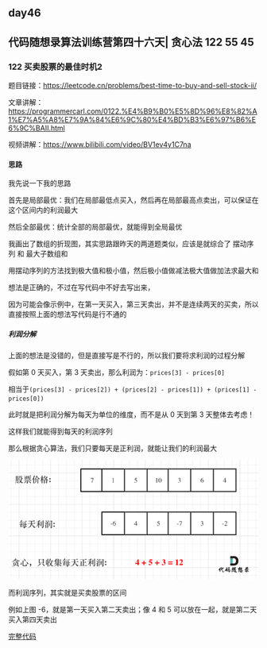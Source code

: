 ## day46

## 代码随想录算法训练营第四十六天| 贪心法 122 55 45

### 122 买卖股票的最佳时机2

题目链接：https://leetcode.cn/problems/best-time-to-buy-and-sell-stock-ii/

文章讲解：https://programmercarl.com/0122.%E4%B9%B0%E5%8D%96%E8%82%A1%E7%A5%A8%E7%9A%84%E6%9C%80%E4%BD%B3%E6%97%B6%E6%9C%BAII.html

视频讲解：https://www.bilibili.com/video/BV1ev4y1C7na

#### 思路
我先说一下我的思路

首先是局部最优：我们在局部最低点买入，然后再在局部最高点卖出，可以保证在这个区间内的利润最大

然后全部最优：统计全部的局部最优，就能得到全局最优

我画出了数组的折现图，其实思路跟昨天的两道题类似，应该是就综合了 摆动序列 和 最大子数组和

用摆动序列的方法找到极大值和极小值，然后极小值做减法极大值做加法求最大和

想法是正确的，不过在写代码中不好去写出来，

因为可能会像示例中，在第一天买入，第三天卖出，并不是连续两天的买卖，所以直接按照上面的想法写代码是行不通的

##### 利润分解
上面的想法是没错的，但是直接写是不行的，所以我们要将求利润的过程分解

假如第 0 天买入，第 3 天卖出，那么利润为：`prices[3] - prices[0]`

相当于`(prices[3] - prices[2]) + (prices[2] - prices[1]) + (prices[1] - prices[0])`

此时就是把利润分解为每天为单位的维度，而不是从 0 天到第 3 天整体去考虑！

这样我们就能得到每天的利润序列

那么根据贪心算法，我们只要每天是正利润，就能让我们的利润最大

![每天的利润序列](day46-1.png)

而利润序列，其实就是买卖股票的区间

例如上图 -6，就是第一天买入第二天卖出；像 4 和 5 可以放在一起，就是第二天买入第四天卖出

[完整代码](https://github.com/hd2yao/leetcode/tree/master/training/day46/0122_best_time_to_buy_and_sell_stock_ii.go)
